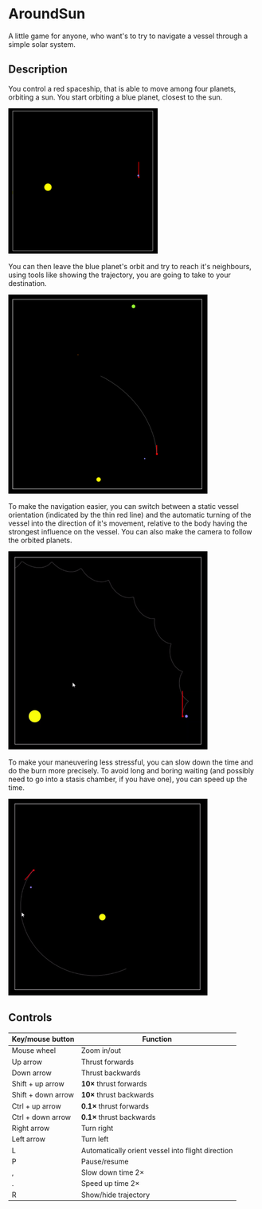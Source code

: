# AroundSun

A little game for anyone, who want's to try to navigate a vessel through a simple solar system.


## Description
You control a red spaceship, that is able to move among four planets, orbiting a sun. You start orbiting a blue planet, closest to the sun. 

<img src=./assets/start.png width="300">

You can then leave the blue planet's orbit and try to reach it's neighbours, using tools like showing the trajectory, you are going to take to your destination.

<img src=./assets/going_to_other_planets.png width="400">

To make the navigation easier, you can switch between a static vessel orientation (indicated by the thin red line) and the automatic turning of the vessel into the direction of it's movement, relative to the body having the strongest influence on the vessel. You can also make the camera to follow the orbited planets.

<img src=./assets/navigation_and_tracking.gif width="400">


To make your maneuvering less stressful, you can slow down the time and do the burn more precisely. To avoid long and boring waiting (and possibly need to go into a stasis chamber, if you have one), you can speed up the time.  

<img src=./assets/speeding_up_time.gif width="400">

## Controls 

| Key/mouse button | Function |
|-----|----|
| Mouse wheel | Zoom in/out |
| Up arrow | Thrust forwards |
| Down arrow | Thrust backwards |
| Shift + up arrow | **10×** thrust forwards |
| Shift + down arrow | **10×** thrust backwards |
| Ctrl + up arrow | **0.1×** thrust forwards |
| Ctrl + down arrow | **0.1×** thrust backwards |
| Right arrow | Turn right |
| Left arrow | Turn left |
| L | Automatically orient vessel into flight direction |
| P | Pause/resume |
| , | Slow down time 2×|
| . | Speed up time 2× |
| R | Show/hide trajectory |

